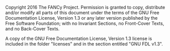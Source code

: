 Copyright 2016 The FANCy Project.  Permission is granted to copy, distribute 
and/or modify all parts of this document under the terms of the GNU Free 
Documentation License, Version 1.3 or any later version published by the 
Free Software Foundation; with no Invariant Sections, no Front-Cover 
Texts, and no Back-Cover Texts.

A copy of the GNU Free Documentation License, Version 1.3 license is included 
in the folder "licenses" and in the section entitled "GNU FDL v1.3".

